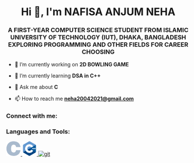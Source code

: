  <h1 align="center">Hi 👋, I'm NAFISA ANJUM NEHA</h1>
<h3 align="center">A FIRST-YEAR COMPUTER SCIENCE STUDENT FROM ISLAMIC UNIVERSITY OF TECHNOLOGY (IUT), DHAKA, BANGLADESH EXPLORING PROGRAMMING AND OTHER FIELDS FOR CAREER CHOOSING</h3>

- 🔭 I’m currently working on **2D BOWLING GAME**

- 🌱 I’m currently learning **DSA in C++**

- 💬 Ask me about **C**

- 📫 How to reach me **neha20042021@gmail.com**

<h3 align="left">Connect with me:</h3>
<p align="left">
</p>

<h3 align="left">Languages and Tools:</h3>
<p align="left"> <a href="https://www.cprogramming.com/" target="_blank" rel="noreferrer"> <img src="https://raw.githubusercontent.com/devicons/devicon/master/icons/c/c-original.svg" alt="c" width="40" height="40"/> </a> <a href="https://www.w3schools.com/cpp/" target="_blank" rel="noreferrer"> <img src="https://raw.githubusercontent.com/devicons/devicon/master/icons/cplusplus/cplusplus-original.svg" alt="cplusplus" width="40" height="40"/> </a> <a href="https://git-scm.com/" target="_blank" rel="noreferrer"> <img src="https://www.vectorlogo.zone/logos/git-scm/git-scm-icon.svg" alt="git" width="40" height="40"/> </a> </p>

